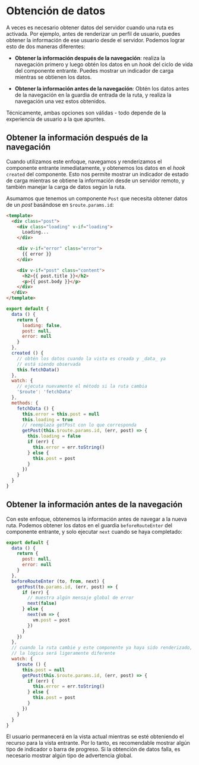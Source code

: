 # Obtención de datos

A veces es necesario obtener datos del servidor cuando una ruta es activada. Por ejemplo, antes de renderizar un perfil de usuario, puedes obtener la información de ese usuario desde el servidor. Podemos lograr esto de dos maneras diferentes:

- **Obtener la información después de la navegación**: realiza la navegación primero y luego obtén los datos en un _hook_ del ciclo de vida del componente entrante. Puedes mostrar un indicador de carga mientras se obtienen los datos.

- **Obtener la información antes de la navegación**: Obtén los datos antes de la navegación en la guardia de entrada de la ruta, y realiza la navegación una vez estos obtenidos.

Técnicamente, ambas opciones son válidas - todo depende de la experiencia de usuario a la que apuntes.

## Obtener la información después de la navegación

Cuando utilizamos este enfoque, navegamos y renderizamos el componente entrante inmediatamente, y obtenemos los datos en el _hook_ `created` del componente. Esto nos permite mostrar un indicador de estado de carga mientras se obtiene la información desde un servidor remoto, y también manejar la carga de datos según la ruta.

Asumamos que tenemos un componente `Post` que necesita obtener datos de un _post_ basándose en `$route.params.id`:

``` html
<template>
  <div class="post">
    <div class="loading" v-if="loading">
      Loading...
    </div>

    <div v-if="error" class="error">
      {{ error }}
    </div>

    <div v-if="post" class="content">
      <h2>{{ post.title }}</h2>
      <p>{{ post.body }}</p>
    </div>
  </div>
</template>
```

``` js
export default {
  data () {
    return {
      loading: false,
      post: null,
      error: null
    }
  },
  created () {
    // obtén los datos cuando la vista es creada y _data_ ya
    // está siendo observada
    this.fetchData()
  },
  watch: {
    // ejecuta nuevamente el método si la ruta cambia
    '$route': 'fetchData'
  },
  methods: {
    fetchData () {
      this.error = this.post = null
      this.loading = true
      // reemplaza getPost con lo que corresponda
      getPost(this.$route.params.id, (err, post) => {
        this.loading = false
        if (err) {
          this.error = err.toString()
        } else {
          this.post = post
        }
      })
    }
  }
}
```

## Obtener la información antes de la navegación

Con este enfoque, obtenemos la información antes de navegar a la nueva ruta. Podemos obtener los datos en el guardia `beforeRouteEnter` del componente entrante, y solo ejecutar `next` cuando se haya completado:

``` js
export default {
  data () {
    return {
      post: null,
      error: null
    }
  },
  beforeRouteEnter (to, from, next) {
    getPost(to.params.id, (err, post) => {
      if (err) {
        // muestra algún mensaje global de error
        next(false)
      } else {
        next(vm => {
          vm.post = post
        })
      }
    })
  },
  // cuando la ruta cambie y este componente ya haya sido renderizado,
  // la lógica será ligeramente diferente
  watch: {
    $route () {
      this.post = null
      getPost(this.$route.params.id, (err, post) => {
        if (err) {
          this.error = err.toString()
        } else {
          this.post = post
        }
      })
    }
  }
}
```

El usuario permanecerá en la vista actual mientras se esté obteniendo el recurso para la vista entrante. Por lo tanto, es recomendable mostrar algún tipo de indicador o barra de progreso. Si la obtención de datos falla, es necesario mostrar algún tipo de advertencia global.
